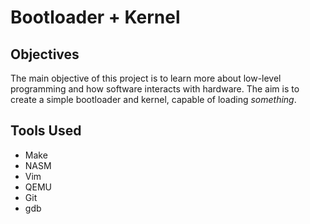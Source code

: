 # Bootloader + Kernel

## Objectives

The main objective of this project is to learn more about low-level programming and how software interacts with hardware. The aim is to create a simple bootloader and kernel, capable of loading *something*.

## Tools Used
* Make
* NASM
* Vim
* QEMU
* Git
* gdb
